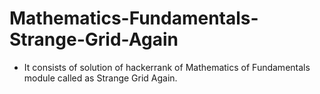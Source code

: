 # Mathematics-Fundamentals-Strange-Grid-Again
- It consists of solution of hackerrank of Mathematics of Fundamentals module called as Strange Grid Again.
